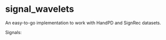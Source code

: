 # signal_wavelets
An easy-to-go implementation to work with HandPD and SignRec datasets.

Signals:

[1, 2]: Circles
[3, 4]: Diakinesis
[5, 6, 7, 8]: Meanders
[9, 10, 11, 12]: Spirals